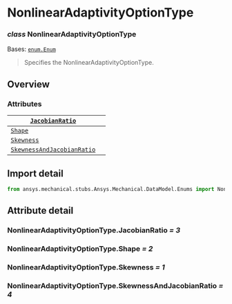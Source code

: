 # NonlinearAdaptivityOptionType

### *class* NonlinearAdaptivityOptionType

Bases: [`enum.Enum`](https://docs.python.org/3/library/enum.html#enum.Enum)

> Specifies the NonlinearAdaptivityOptionType.

> <!-- !! processed by numpydoc !! -->

## Overview

### Attributes

| [`JacobianRatio`](#NonlinearAdaptivityOptionType.JacobianRatio)                       |    |
|---------------------------------------------------------------------------------------|----|
| [`Shape`](#NonlinearAdaptivityOptionType.Shape)                                       |    |
| [`Skewness`](#NonlinearAdaptivityOptionType.Skewness)                                 |    |
| [`SkewnessAndJacobianRatio`](#NonlinearAdaptivityOptionType.SkewnessAndJacobianRatio) |    |

## Import detail

```python
from ansys.mechanical.stubs.Ansys.Mechanical.DataModel.Enums import NonlinearAdaptivityOptionType
```

## Attribute detail

### NonlinearAdaptivityOptionType.JacobianRatio *= 3*

### NonlinearAdaptivityOptionType.Shape *= 2*

### NonlinearAdaptivityOptionType.Skewness *= 1*

### NonlinearAdaptivityOptionType.SkewnessAndJacobianRatio *= 4*
